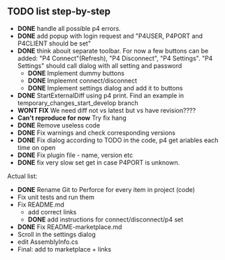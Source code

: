 ## TODO list step-by-step

* **DONE** handle all possible p4 errors.
* **DONE** add popup with login request and "P4USER, P4PORT and P4CLIENT should be set"
* **DONE** think abouit separate toolbar. For now a few buttons can be added: "P4 Connect"(Refresh), "P4 Disconnect", "P4 Settings". "P4 Settings" should call dialog with all setting and password 
    + **DONE** Implement dummy buttons
    + **DONE** Impleemnt connect/disconnect
    + **DONE** Implement settings dialog and add it to buttons
* **DONE** StartExternalDiff using p4 print. Find an example in temporary_changes_start_develop branch
* **WONT FIX** We need diff not vs latest but vs have revision????
* **Can't reproduce for now** Try fix hang
* **DONE** Remove useless code
* **DONE** Fix warnings and check corresponding versions
* **DONE** Fix dialog according to TODO in the code, p4 get ariables each time on open
* **DONE** Fix plugin file - name, version etc
* **DONE** fix very slow set get in case P4PORT is unknown.

Actual list:
* **DONE** Rename Git to Perforce for every item in project (code)
* Fix unit tests and run them
* Fix README.md
	+ add correct links
	+ **DONE** add instructions for connect/disconnect/p4 set
* **DONE** Fix README-marketplace.md
* Scroll in the settings dialog
* edit AssemblyInfo.cs
* Final: add to marketplace + links
